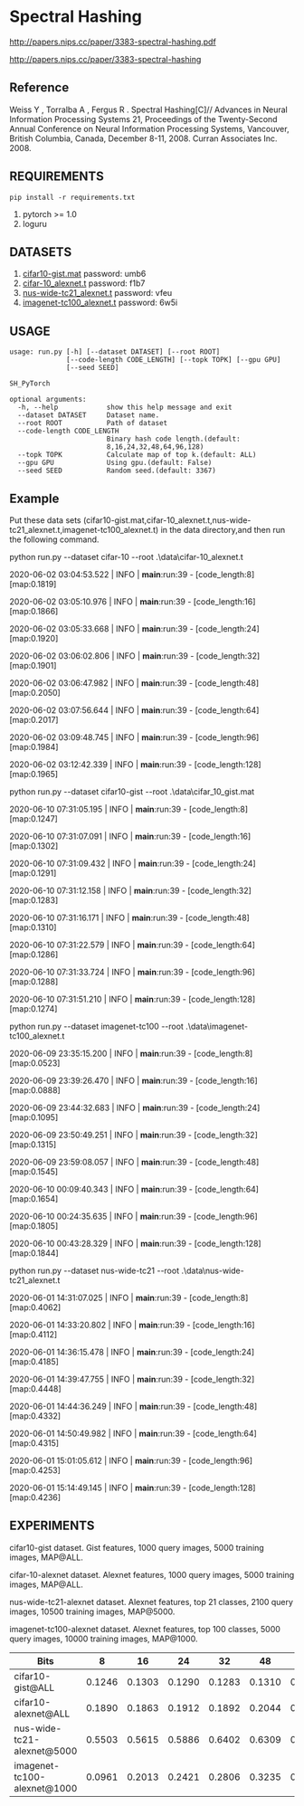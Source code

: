 # Spectral Hashing
http://papers.nips.cc/paper/3383-spectral-hashing.pdf

http://papers.nips.cc/paper/3383-spectral-hashing

## Reference
Weiss Y , Torralba A , Fergus R . Spectral Hashing[C]// Advances in Neural Information Processing Systems 21, Proceedings of the Twenty-Second Annual Conference on Neural Information Processing Systems, Vancouver, British Columbia, Canada, December 8-11, 2008. Curran Associates Inc. 2008.

## REQUIREMENTS
`pip install -r requirements.txt`

1. pytorch >= 1.0
2. loguru

## DATASETS
1. [cifar10-gist.mat](https://pan.baidu.com/s/1qE9KiAOTNs5ORn_WoDDwUg) password: umb6
2. [cifar-10_alexnet.t](https://pan.baidu.com/s/1ciJIYGCfS3m0marQvatNjQ) password: f1b7
3. [nus-wide-tc21_alexnet.t](https://pan.baidu.com/s/1YglFwoxB-3j7xTEyAc8ykw) password: vfeu
4. [imagenet-tc100_alexnet.t](https://pan.baidu.com/s/1ayv4wdtCOzEDsJy01SjRew) password: 6w5i

## USAGE
```
usage: run.py [-h] [--dataset DATASET] [--root ROOT]
              [--code-length CODE_LENGTH] [--topk TOPK] [--gpu GPU]
              [--seed SEED]

SH_PyTorch

optional arguments:
  -h, --help            show this help message and exit
  --dataset DATASET     Dataset name.
  --root ROOT           Path of dataset
  --code-length CODE_LENGTH
                        Binary hash code length.(default:
                        8,16,24,32,48,64,96,128)
  --topk TOPK           Calculate map of top k.(default: ALL)
  --gpu GPU             Using gpu.(default: False)
  --seed SEED           Random seed.(default: 3367)
```
## Example
Put these data sets (cifar10-gist.mat,cifar-10_alexnet.t,nus-wide-tc21_alexnet.t,imagenet-tc100_alexnet.t) in the data directory,and then run the following command.

python run.py --dataset cifar-10 --root .\data\cifar-10_alexnet.t

2020-06-02 03:04:53.522 | INFO     | __main__:run:39 - [code_length:8][map:0.1819]

2020-06-02 03:05:10.976 | INFO     | __main__:run:39 - [code_length:16][map:0.1866]

2020-06-02 03:05:33.668 | INFO     | __main__:run:39 - [code_length:24][map:0.1920]

2020-06-02 03:06:02.806 | INFO     | __main__:run:39 - [code_length:32][map:0.1901]

2020-06-02 03:06:47.982 | INFO     | __main__:run:39 - [code_length:48][map:0.2050]

2020-06-02 03:07:56.644 | INFO     | __main__:run:39 - [code_length:64][map:0.2017]

2020-06-02 03:09:48.745 | INFO     | __main__:run:39 - [code_length:96][map:0.1984]

2020-06-02 03:12:42.339 | INFO     | __main__:run:39 - [code_length:128][map:0.1965]

python run.py --dataset cifar10-gist --root .\data\cifar_10_gist.mat

2020-06-10 07:31:05.195 | INFO     | __main__:run:39 - [code_length:8][map:0.1247]

2020-06-10 07:31:07.091 | INFO     | __main__:run:39 - [code_length:16][map:0.1302]

2020-06-10 07:31:09.432 | INFO     | __main__:run:39 - [code_length:24][map:0.1291]

2020-06-10 07:31:12.158 | INFO     | __main__:run:39 - [code_length:32][map:0.1283]

2020-06-10 07:31:16.171 | INFO     | __main__:run:39 - [code_length:48][map:0.1310]

2020-06-10 07:31:22.579 | INFO     | __main__:run:39 - [code_length:64][map:0.1286]

2020-06-10 07:31:33.724 | INFO     | __main__:run:39 - [code_length:96][map:0.1288]

2020-06-10 07:31:51.210 | INFO     | __main__:run:39 - [code_length:128][map:0.1274]



python run.py --dataset imagenet-tc100 --root .\data\imagenet-tc100_alexnet.t


2020-06-09 23:35:15.200 | INFO     | __main__:run:39 - [code_length:8][map:0.0523]

2020-06-09 23:39:26.470 | INFO     | __main__:run:39 - [code_length:16][map:0.0888]

2020-06-09 23:44:32.683 | INFO     | __main__:run:39 - [code_length:24][map:0.1095]

2020-06-09 23:50:49.251 | INFO     | __main__:run:39 - [code_length:32][map:0.1315]

2020-06-09 23:59:08.057 | INFO     | __main__:run:39 - [code_length:48][map:0.1545]

2020-06-10 00:09:40.343 | INFO     | __main__:run:39 - [code_length:64][map:0.1654]

2020-06-10 00:24:35.635 | INFO     | __main__:run:39 - [code_length:96][map:0.1805]

2020-06-10 00:43:28.329 | INFO     | __main__:run:39 - [code_length:128][map:0.1844]


python run.py --dataset nus-wide-tc21 --root .\data\nus-wide-tc21_alexnet.t



2020-06-01 14:31:07.025 | INFO     | __main__:run:39 - [code_length:8][map:0.4062]

2020-06-01 14:33:20.802 | INFO     | __main__:run:39 - [code_length:16][map:0.4112]

2020-06-01 14:36:15.478 | INFO     | __main__:run:39 - [code_length:24][map:0.4185]

2020-06-01 14:39:47.755 | INFO     | __main__:run:39 - [code_length:32][map:0.4448]

2020-06-01 14:44:36.249 | INFO     | __main__:run:39 - [code_length:48][map:0.4332]

2020-06-01 14:50:49.982 | INFO     | __main__:run:39 - [code_length:64][map:0.4315]

2020-06-01 15:01:05.612 | INFO     | __main__:run:39 - [code_length:96][map:0.4253]

2020-06-01 15:14:49.145 | INFO     | __main__:run:39 - [code_length:128][map:0.4236]


## EXPERIMENTS
cifar10-gist dataset. Gist features, 1000 query images, 5000 training images, MAP@ALL.

cifar-10-alexnet dataset. Alexnet features, 1000 query images, 5000 training images, MAP@ALL.

nus-wide-tc21-alexnet dataset. Alexnet features, top 21 classes, 2100 query images, 10500 training images, MAP@5000.

imagenet-tc100-alexnet dataset. Alexnet features, top 100 classes, 5000 query images, 10000 training images, MAP@1000.

   Bits     | 8 | 16 | 24 | 32 | 48 | 64 | 96 | 128 
   ---        |   ---  |   ---   |   ---   |   ---   |   ---   |   ---   |   ---   |   ---   
  cifar10-gist@ALL  | 0.1246 | 0.1303 | 0.1290 | 0.1283 | 0.1310 | 0.1286 | 0.1288  | 0.1274
  cifar10-alexnet@ALL | 0.1890 | 0.1863 | 0.1912 | 0.1892 | 0.2044 | 0.2013 | 0.1978 | 0.1960
  nus-wide-tc21-alexnet@5000 | 0.5503 | 0.5615 | 0.5886 | 0.6402 | 0.6309 | 0.6350 | 0.6344 | 0.6411
  imagenet-tc100-alexnet@1000 | 0.0961 | 0.2013 | 0.2421 | 0.2806 | 0.3235 | 0.3445 | 0.3747 | 0.3908

